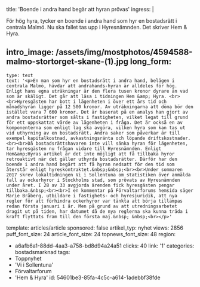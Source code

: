 title: 'Boende i andra hand begär att hyran prövas'
ingress: |
  <p>För hög hyra, tycker en boende i andra hand som hyr en bostadsrätt i centrala Malmö. Nu ska fallet tas upp i Hyresnämnden. Det skriver Hem & Hyra.
  </p>
  
intro_image: /assets/img/mostphotos/4594588-malmo-stortorget-skane-(1).jpg
long_form:
  -
    type: text
    text: '<p>En man som hyr en bostadsrätt i andra hand, belägen i centrala Malmö, hävdar att andrahands-hyran är alldeles för hög. Enligt hans egna uträkningar är den flera tusen kronor dyrare än vad som är skäligt. Det går att läsa i tidningen Hem &amp; Hyra. <br><br>Hyresgästen har bott i lägenheten i över ett års tid och månadshyran ligger på 12 500 kronor. Av uträkningarna att döma bör den istället vara 7 660 kronor. Det är baserat på en analys han gjort av andra bostadsrätter som sålts i fastigheten, vilket legat till grund för ett uppskattat värde av lägenheten i fråga. Det är också en av komponenterna som enligt lag ska avgöra, vilken hyra som kan tas ut vid uthyrning av en bostadsrätt. Andra saker som påverkar är till exempel kapitalkostnad, avkastningsränta och löpande driftskostnader. <br><br>Då bostadsrättshavaren inte vill sänka hyran för lägenheten, tar hyresgästen nu frågan vidare till Hyresnämnden. Enligt Hem&amp;Hyras artikel är det inte möjligt att få tillbaka hyror retroaktivt när det gäller uthyrda bostadsrätter. Därför har den boende i andra hand begärt att få hyran nedsatt för den tid som återstår enligt hyreskontraktet.&nbsp;&nbsp;<br><br>Under sommaren 2017 skrev lokaltidningen Vi i Sollentuna om statistiken över anmälda fall av ockerhyror i Stockholms stad, som prövats av Hyresnämnden under året. I 28 av 33 avgjorda ärenden fick hyresgästen pengar tillbaka.&nbsp;<br><br>I en kommentar på Förvaltarforums hemsida säger Marie Bråberg, utbildare i fastighets- och hyresjuridik, att nya regler för att förhindra ockerhyror var tänkta att börja tillämpas redan första januari i år. Men på grund av att utredningsarbetet dragit ut på tiden, har datumet då de nya reglerna ska kunna träda i kraft flyttats fram till den första maj.&nbsp; &nbsp;<br></p>'
template: articles/article
sponsored: false
artikel_typ: nyhet
views: 2856
puff_font_size: 24
article_font_size: 24
topnews_font_size: 48
region:
  - a6afb6a1-88dd-4aa3-a758-bd8d94a24a51
clicks: 40
link: '1'
categories: bostadsmarknad
tags:
  - Toppnyhet
  - 'Vi i Sollentuna'
  - Förvaltarforum
  - 'Hem & Hyra'
id: 54601be3-85fa-4c5c-a614-1adebbf38fde
